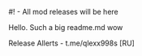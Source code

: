 #! - All mod releases will be here

Hello. Such a big readme.md wow

Release Allerts - t.me/qlexx998s [RU]
